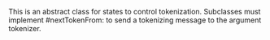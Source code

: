 This is an abstract class for states to control tokenization. Subclasses must implement #nextTokenFrom: to send a tokenizing message to the argument tokenizer.